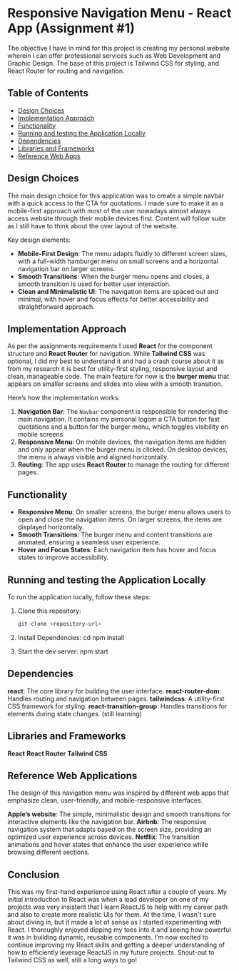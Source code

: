 # Responsive Navigation Menu - React App (Assignment #1)

The objective I have in mind for this project is creating my personal website wherein I can offer professional services such as Web Development and Graphic Design. The base of this project is Tailwind CSS for styling, and React Router for routing and navigation.

## Table of Contents

- [Design Choices](#design-choices)
- [Implementation Approach](#implementation-approach)
- [Functionality](#functionality)
- [Running and testing the Application Locally](#running-the-application-locally)
- [Dependencies](#dependencies)
- [Libraries and Frameworks](#libraries-and-frameworks)
- [Reference Web Apps](#inspired-web-applications)

## Design Choices

The main design choice for this application was to create a simple navbar with a quick access to the CTA for quotations. I made sure to make it as a mobile-first approach with most of the user nowadays almost always access website through their mobile devices first. Content will follow suite as I still have to think about the over layout of the website.

Key design elements:

- **Mobile-First Design**: The menu adapts fluidly to different screen sizes, with a full-width hamburger menu on small screens and a horizontal navigation bar on larger screens.
- **Smooth Transitions**: When the burger menu opens and closes, a smooth transition is used for better user interaction.
- **Clean and Minimalistic UI**: The navigation items are spaced out and minimal, with hover and focus effects for better accessibility and straightforward approach.

## Implementation Approach

As per the assignments requirements I used **React** for the component structure and **React Router** for navigation. While **Tailwind CSS** was optional, I did my best to understand it and had a crash course about it as from my research it is best for utility-first styling, responsive layout and clean, manageable code. The main feature for now is the **burger menu** that appears on smaller screens and slides into view with a smooth transition.

Here’s how the implementation works:

1. **Navigation Bar**: The `Navbar` component is responsible for rendering the main navigation. It contains my personal logom a CTA button for fast quotations and a button for the burger menu, which toggles visibility on mobile screens.
2. **Responsive Menu**: On mobile devices, the navigation items are hidden and only appear when the burger menu is clicked. On desktop devices, the menu is always visible and aligned horizontally.
3. **Routing**: The app uses **React Router** to manage the routing for different pages.

## Functionality

- **Responsive Menu**: On smaller screens, the burger menu allows users to open and close the navigation items. On larger screens, the items are displayed horizontally.
- **Smooth Transitions**: The burger menu and content transitions are animated, ensuring a seamless user experience.
- **Hover and Focus States**: Each navigation item has hover and focus states to improve accessibility.

## Running and testing the Application Locally

To run the application locally, follow these steps:

1. Clone this repository:

   ```bash
   git clone <repository-url>

   ```

2. Install Dependencies:
   cd <project-folder>
   npm install

3. Start the dev server:
   npm start

## Dependencies

**react**: The core library for building the user interface.
**react-router-dom**: Handles routing and navigation between pages.
**tailwindcss**: A utility-first CSS framework for styling.
**react-transition-group**: Handles transitions for elements during state changes. (still learning)

## Libraries and Frameworks

**React**
**React Router**
**Tailwind CSS**

## Reference Web Applications

The design of this navigation menu was inspired by different web apps that emphasize clean, user-friendly, and mobile-responsive interfaces.

**Apple’s website**: The simple, minimalistic design and smooth transitions for interactive elements like the navigation bar.
**Airbnb**: The responsive navigation system that adapts based on the screen size, providing an optimized user experience across devices.
**Netflix**: The transition animations and hover states that enhance the user experience while browsing different sections.

## Conclusion

This was my first-hand experience using React after a couple of years. My initial introduction to React was when a lead developer on one of my projects was very insistent that I learn ReactJS to help with my career path and also to create more realistic UIs for them. At the time, I wasn't sure about diving in, but it made a lot of sense as I started experimenting with React. I thoroughly enjoyed dipping my toes into it and seeing how powerful it was in building dynamic, reusable components. I'm now excited to continue improving my React skills and getting a deeper understanding of how to efficiently leverage ReactJS in my future projects. Shout-out to Tailwind CSS as well, still a long ways to go!
